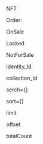 NFT

Order:

OnSale

Locked

NotForSale



identity_Id

collaction_Id

serch={} 

sort={}

limit 

offset

totalCount